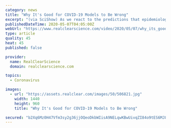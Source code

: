 ```yaml
---
category: news
title: "Why It's Good for COVID-19 Models to Be Wrong"
excerpt: "(via SciShow) As we react to the predictions that epidemiological models make, changing the ways we act and go about our lives, those estimates can appear totally off. But if a model’s predictions end up being wrong, that might mean it's done exactly the job it was supposed to."
publishedDateTime: 2020-05-07T04:05:00Z
webUrl: "https://www.realclearscience.com/video/2020/05/07/why_its_good_for_covid-19_models_to_be_wrong.html"
type: article
quality: 45
heat: 45
published: false

provider:
  name: RealClearScience
  domain: realclearscience.com

topics:
  - Coronavirus

images:
  - url: "https://assets.realclear.com/images/50/506821.jpg"
    width: 1440
    height: 960
    title: "Why It's Good for COVID-19 Models to Be Wrong"

secured: "b2Xq6Mz0H47Vfm3sy2g36jjOQeoDkbWIisA9NELqwKBwUivqZI84o9tES6MJ8zJdQQnTP29ZQEgU+ancywXBVxM0bih7MPwX/r6JeyWje/ai0H2hvQydQol9iK5Cva648J5Sxs83LKIpmFOk3hxbRbiu2MYsncblIDuEQYSt2sDwTNVQun0cL9eE/HojQ5dFwXcGw0qP04cWzmQBcQzzflPvwfKikvQp5v8l2scprG00eVEMpXQsl6nQrqWiu/hBIOKEngX9ifHz3LVFN2HRoSzw6BtEnNjf+fFdDrTodPtMODHUepO/kO6S18XbVvvb;1khnMzeK2RTIgaTlSv0Eyw=="
---
```


